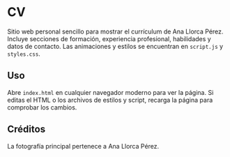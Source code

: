 # CV

Sitio web personal sencillo para mostrar el currículum de Ana Llorca Pérez.
Incluye secciones de formación, experiencia profesional, habilidades y datos de contacto.
Las animaciones y estilos se encuentran en `script.js` y `styles.css`.

## Uso

Abre `index.html` en cualquier navegador moderno para ver la página.
Si editas el HTML o los archivos de estilos y script, recarga la página para comprobar los cambios.

## Créditos

La fotografía principal pertenece a Ana Llorca Pérez.

